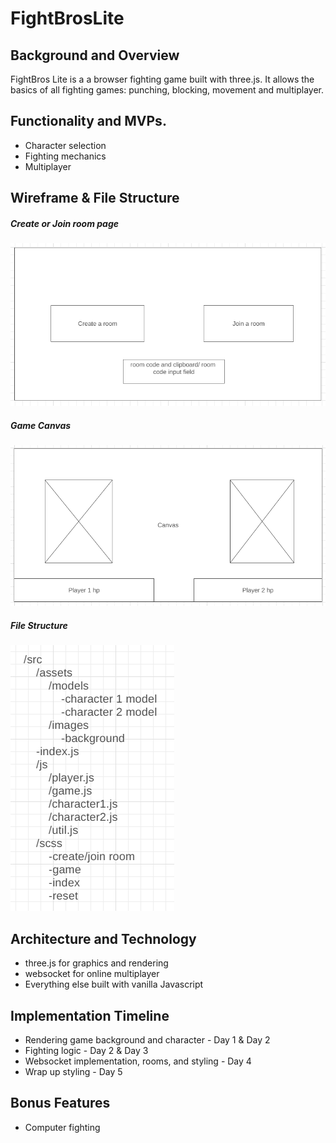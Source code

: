 # FightBrosLite

## Background and Overview
FightBros Lite is a a browser fighting game built with three.js.  It allows the basics of all fighting games: punching, blocking, movement and multiplayer.

## Functionality and MVPs.
* Character selection
* Fighting mechanics
* Multiplayer

## Wireframe & File Structure
##### Create or Join room page
![join-room](https://github.com/syangrea/FightBrosLite/blob/main/images/joinroom.PNG)

##### Game Canvas
![game-canvas](https://github.com/syangrea/FightBrosLite/blob/main/images/fightingcanvas.PNG)

##### File Structure
![file-structure](https://github.com/syangrea/FightBrosLite/blob/main/images/jsfilestructure.PNG)


## Architecture and Technology
* three.js for graphics and rendering
* websocket for online multiplayer
* Everything else built with vanilla Javascript

## Implementation Timeline
* Rendering game background and character - Day 1 & Day 2
* Fighting logic - Day 2 & Day 3
* Websocket implementation, rooms, and styling - Day 4
* Wrap up styling - Day 5

## Bonus Features
* Computer fighting
